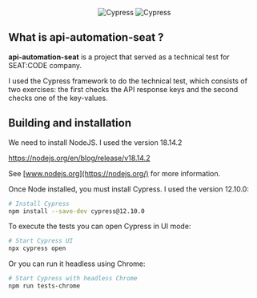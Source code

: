 <p align="center">
  <img alt="Cypress" src="https://i.imgur.com/mxWKasN.png">

  <img alt="Cypress" src="https://www.volkswagenag.com/presence/news/2019/07/SEAT-from-hardware-to-software_08_HQ.jpg.x_632.y_1000.trans">
</p>



## What is api-automation-seat ?

<b>api-automation-seat</b> is a project that served as a technical test
for SEAT:CODE company.

I used the Cypress framework to do the technical test, which consists
of two exercises: the first checks the API response keys and the second checks one of the key-values. 

## Building and installation

We need to install NodeJS. I used the version 18.14.2 

https://nodejs.org/en/blog/release/v18.14.2

See [www.nodejs.org](https://nodejs.org/) for more information.

Once Node installed, you must install Cypress. I used the version 12.10.0: 

```sh
# Install Cypress
npm install --save-dev cypress@12.10.0
```

To execute the tests you can open Cypress in UI mode:

```sh
# Start Cypress UI
npx cypress open
```

Or you can run it headless using Chrome:

```sh
# Start Cypress with headless Chrome
npm run tests-chrome
```